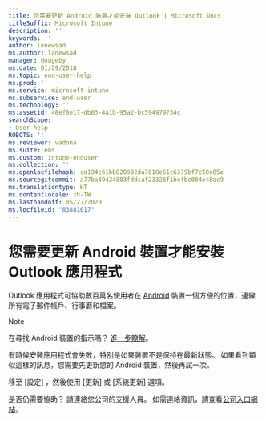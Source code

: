 ```yaml
---
title: 您需要更新 Android 裝置才能安裝 Outlook | Microsoft Docs
titleSuffix: Microsoft Intune
description: ''
keywords: ''
author: lenewsad
ms.author: lanewsad
manager: dougeby
ms.date: 01/29/2018
ms.topic: end-user-help
ms.prod: ''
ms.service: microsoft-intune
ms.subservice: end-user
ms.technology: ''
ms.assetid: 48ef8e17-db03-4a1b-95a2-bc594979734c
searchScope:
- User help
ROBOTS: ''
ms.reviewer: vadona
ms.suite: ems
ms.custom: intune-enduser
ms.collection: ''
ms.openlocfilehash: ca194c61bb820992da7610e51c6379bf7c50a85e
ms.sourcegitcommit: a77ba49424803fddcaf23326f1befbc004e48ac9
ms.translationtype: HT
ms.contentlocale: zh-TW
ms.lasthandoff: 05/27/2020
ms.locfileid: "83881017"
---
```

# <a name="you-need-to-update-your-android-device-to-install-the-outlook-app"></a>您需要更新 Android 裝置才能安裝 Outlook 應用程式

Outlook 應用程式可協助數百萬名使用者在 [Android](https://play.google.com/store/apps/details?id=com.microsoft.office.outlook) 裝置一個方便的位置，連線所有電子郵件帳戶、行事曆和檔案。

>[!NOTE]
> 在尋找 Android 裝置的指示嗎？ [進一步瞭解](update-device-outlook-ios.md)。

有時候安裝應用程式會失敗，特別是如果裝置不是保持在最新狀態。 如果看到類似這樣的訊息，您需要先更新您的 Android 裝置，然後再試一次。

移至 [設定]  ，然後使用 [更新]  或 [系統更新]  選項。

是否仍需要協助？ 請連絡您公司的支援人員。 如需連絡資訊，請查看[公司入口網站](https://go.microsoft.com/fwlink/?linkid=2010980)。
